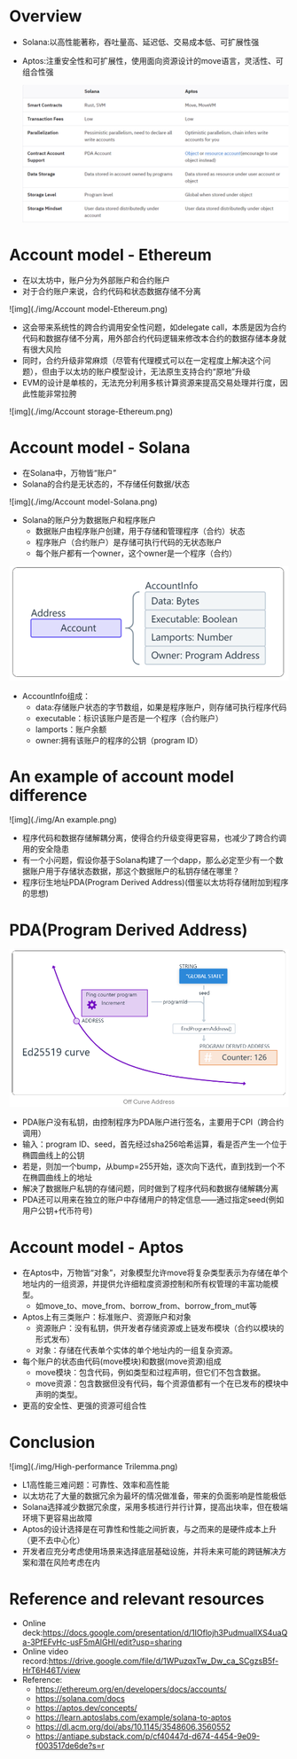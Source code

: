 # Overview

-   Solana:以高性能著称，吞吐量高、延迟低、交易成本低、可扩展性强

-   Aptos:注重安全性和可扩展性，使用面向资源设计的move语言，灵活性、可组合性强

    ![img](./img/overview.png)

# Account model - Ethereum

-   在以太坊中，账户分为外部账户和合约账户
-   对于合约账户来说，合约代码和状态数据存储不分离

![img](./img/Account model-Ethereum.png)

-   这会带来系统性的跨合约调用安全性问题，如delegate call，本质是因为合约代码和数据存储不分离，用外部合约代码逻辑来修改本合约的数据存储本身就有很大风险
-   同时，合约升级非常麻烦（尽管有代理模式可以在一定程度上解决这个问题），但由于以太坊的账户模型设计，无法原生支持合约“原地”升级
-   EVM的设计是单核的，无法充分利用多核计算资源来提高交易处理并行度，因此性能非常拉胯

![img](./img/Account storage-Ethereum.png)

# Account model - Solana

-   在Solana中，万物皆“账户”
-   Solana的合约是无状态的，不存储任何数据/状态

![img](./img/Account model-Solana.png)

-   Solana的账户分为数据账户和程序账户
    -   数据账户由程序账户创建，用于存储和管理程序（合约）状态
    -   程序账户（合约账户）是存储可执行代码的无状态账户
    -   每个账户都有一个owner，这个owner是一个程序（合约）

![img](./img/AccountInfo-Solana.png)

-   AccountInfo组成：
    -   data:存储账户状态的字节数组，如果是程序账户，则存储可执行程序代码
    -   executable：标识该账户是否是一个程序（合约账户）
    -   lamports：账户余额
    -   owner:拥有该账户的程序的公钥（program ID）

# An example of account model difference

![img](./img/An example.png)

-   程序代码和数据存储解耦分离，使得合约升级变得更容易，也减少了跨合约调用的安全隐患
-   有一个小问题，假设你基于Solana构建了一个dapp，那么必定至少有一个数据账户用于存储状态数据，那这个数据账户的私钥存储在哪里？
-   程序衍生地址PDA(Program Derived Address)(借鉴以太坊将存储附加到程序的思想)

# PDA(Program Derived Address)

![img](./img/PDA.png)

-   PDA账户没有私钥，由控制程序为PDA账户进行签名，主要用于CPI（跨合约调用）
-   输入：program ID、seed，首先经过sha256哈希运算，看是否产生一个位于椭圆曲线上的公钥
-   若是，则加一个bump，从bump=255开始，逐次向下迭代，直到找到一个不在椭圆曲线上的地址
-   解决了数据账户私钥的存储问题，同时做到了程序代码和数据存储解耦分离
-   PDA还可以用来在独立的账户中存储用户的特定信息——通过指定seed(例如用户公钥+代币符号)

# Account model - Aptos

-   在Aptos中，万物皆“对象”，对象模型允许move将复杂类型表示为存储在单个地址内的一组资源，并提供允许细粒度资源控制和所有权管理的丰富功能模型。
    -   如move_to、move_from、borrow_from、borrow_from_mut等
-   Aptos上有三类账户：标准账户、资源账户和对象
    -   资源账户：没有私钥，供开发者存储资源或上链发布模块（合约以模块的形式发布）
    -   对象：存储在代表单个实体的单个地址内的一组复杂资源。
-   每个账户的状态由代码(move模块)和数据(move资源)组成
    -   move模块：包含代码，例如类型和过程声明，但它们不包含数据。
    -   move资源：包含数据但没有代码，每个资源值都有一个在已发布的模块中声明的类型。
-   更高的安全性、更强的资源可组合性

# Conclusion

![img](./img/High-performance Trilemma.png)

-   L1高性能三难问题：可靠性、效率和高性能
-   以太坊花了大量的数据冗余为最坏的情况做准备，带来的负面影响是性能极低
-   Solana选择减少数据冗余度，采用多核进行并行计算，提高出块率，但在极端环境下更容易出故障
-   Aptos的设计选择是在可靠性和性能之间折衷，与之而来的是硬件成本上升（更不去中心化）
-   开发者应充分考虑使用场景来选择底层基础设施，并将未来可能的跨链解决方案和潜在风险考虑在内

# Reference and relevant resources

-   Online deck:https://docs.google.com/presentation/d/1IOflojh3PudmualIXS4uaQa-3PfEFvHc-usF5mAlGHI/edit?usp=sharing
-   Online video record:https://drive.google.com/file/d/1WPuzqxTw_Dw_ca_SCgzsB5f-HrT6H46T/view
-   Reference:
    -   https://ethereum.org/en/developers/docs/accounts/
    -   https://solana.com/docs
    -   https://aptos.dev/concepts/
    -   https://learn.aptoslabs.com/example/solana-to-aptos
    -   https://dl.acm.org/doi/abs/10.1145/3548606.3560552
    -   https://antiape.substack.com/p/cf40447d-d674-4454-9e09-f003517de6de?s=r

